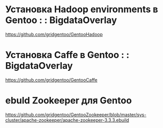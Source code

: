 # Установка Hadoop environments в Gentoo : : BigdataOverlay
https://github.com/gridgentoo/GentooHadoop

# Установка Caffe в Gentoo : : BigdataOverlay
https://github.com/gridgentoo/GentooCaffe

# ebuld Zookeeper для Gentoo
https://github.com/gridgentoo/GentooZookeeper/blob/master/sys-cluster/apache-zookeeper/apache-zookeeper-3.3.3.ebuild
